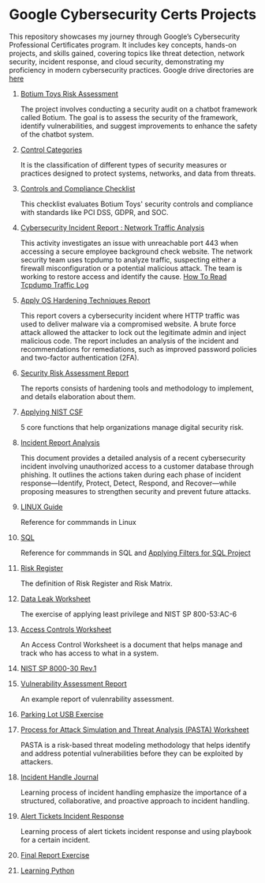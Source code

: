 # Google Cybersecurity Certs Projects
This repository showcases my journey through Google’s Cybersecurity Professional Certificates program. It includes key concepts, hands-on projects, and skills gained, covering topics like threat detection, network security, incident response, and cloud security, demonstrating my proficiency in modern cybersecurity practices. Google drive directories are [here](https://drive.google.com/drive/folders/16QEp2403fWH6CnTrtUefAwvk30yU1fvN?usp=drive_link)

1. [Botium Toys Risk Assessment](https://github.com/KAmii-cxo/Risk-Assesment-Report-Botium-Toys)
   
   The project involves conducting a security audit on a chatbot framework called Botium. The goal is to assess the security of the framework, identify vulnerabilities, and suggest improvements to enhance the safety of the chatbot system.

2. [Control Categories](https://github.com/KAmii-cxo/Control-Categories-)

   It is the classification of different types of security measures or practices designed to protect systems, networks, and data from threats.
   
3. [Controls and Compliance Checklist](https://github.com/KAmii-cxo/Controls-And-Compliance-Checklist)

   This checklist evaluates Botium Toys' security controls and compliance with standards like PCI DSS, GDPR, and SOC.
   
4. [Cybersecurity Incident Report : Network Traffic Analysis](https://github.com/KAmii-cxo/Cybersecurity-Incident-Report-Network-Traffic-Analysis) 

   This activity investigates an issue with unreachable port 443 when accessing a secure employee background check website. The network security team uses tcpdump to analyze traffic, suspecting either a firewall misconfiguration or a potential malicious attack. The team is working to restore access and identify the cause. [How To Read Tcpdump Traffic Log](https://github.com/KAmii-cxo/How-To-Read-Tcpdump-Traffic-Log)

5. [Apply OS Hardening Techniques Report](https://github.com/KAmii-cxo/Apply-OS-Hardening-Technique-Incident-Report)

   This report covers a cybersecurity incident where HTTP traffic was used to deliver malware via a compromised website. A brute force attack allowed the attacker to lock out the legitimate admin and inject malicious code. The report includes an analysis of the incident and recommendations for remediations, such as improved password policies and two-factor authentication (2FA).

6. [Security Risk Assessment Report](https://github.com/KAmii-cxo/Security-Assessment-Report)

   The reports consists of hardening tools and methodology to implement, and details elaboration about them.

7. [Applying NIST CSF](https://github.com/KAmii-cxo/Applying-NIST-Framework)

   5 core functions that help organizations manage digital security risk.

8. [Incident Report Analysis](https://github.com/KAmii-cxo/Incident-Report-Analysis)

   This document provides a detailed analysis of a recent cybersecurity incident involving unauthorized access to a customer database through phishing. It outlines the actions taken during each phase of incident response—Identify, Protect, Detect, Respond, and Recover—while proposing measures to strengthen security and prevent future attacks.

9. [LINUX Guide](https://github.com/KAmii-cxo/LINUX-Guide)

   Reference for commmands in Linux

10. [SQL](https://github.com/KAmii-cxo/SQL)

    Reference for commmands in SQL and [Applying Filters for SQL Project](https://docs.google.com/document/d/1Lxh-hgu4XO7LDfN3pz0-GI_QIGWp8H0K8QVxV91sIVI/edit?usp=drive_link)

11. [Risk Register](https://github.com/KAmii-cxo/Risk-Register-)

    The definition of Risk Register and Risk Matrix.

12. [Data Leak Worksheet](https://github.com/KAmii-cxo/Data-Leak-Worksheet)

    The exercise of applying least privilege and NIST SP 800-53:AC-6

13. [Access Controls Worksheet](https://github.com/KAmii-cxo/Access-Control-Worksheet)

    An Access Control Worksheet is a document that helps manage and track who has access to what in a system. 

14. [NIST SP 8000-30 Rev.1](https://github.com/KAmii-cxo/NIST-SP-800-30-Rev.1)

15. [Vulnerability Assessment Report](https://github.com/KAmii-cxo/Vulnerability-Assessment-Report)

    An example report of vulenrability assessment.

16. [Parking Lot USB Exercise](https://github.com/KAmii-cxo/Parking-Lot-USB-Exercise)

17. [Process for Attack Simulation and Threat Analysis (PASTA) Worksheet](https://github.com/KAmii-cxo/PASTA-Worksheet)

    PASTA is a risk-based threat modeling methodology that helps identify and address potential vulnerabilities before they can be exploited by attackers.

18. [Incident Handle Journal](https://github.com/KAmii-cxo/Incident-Handler-Journal)

    Learning process of incident handling emphasize the importance of a structured, collaborative, and proactive approach to incident handling. 

19. [Alert Tickets Incident Response]() 

    Learning process of alert tickets incident response and using playbook for a certain incident.

20. [Final Report Exercise](https://docs.google.com/document/d/1MDBqwvEU7pchJtgWNPUGi0t7MjuUjQCxetQw-m6UcdI/edit?usp=drive_link)

21. [Learning Python]()
    



   

